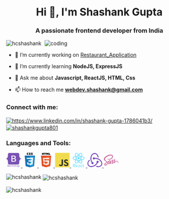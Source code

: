 <h1 align="center">Hi 👋, I'm Shashank Gupta</h1>
<h3 align="center">A passionate frontend developer from India</h3>
<img align = "right" alt= "coding" width = "400" src = "https://miro.medium.com/max/1360/1*zVnWJtyGOX_kUIDm6ccCfQ.gif">

<p align="left"> <img src="https://komarev.com/ghpvc/?username=hcshashank&label=Profile%20views&color=0e75b6&style=flat" alt="hcshashank" /> </p>

- 🔭 I’m currently working on [Restaurant_Application](https://github.com/hcshashank/gerich-resaurant-app)

- 🌱 I’m currently learning **NodeJS, ExpressJS**

- 💬 Ask me about **Javascript, ReactJS, HTML, Css**

- 📫 How to reach me **webdev.shashank@gmail.com**

<h3 align="left">Connect with me:</h3>
<p align="left">
<a href="https://linkedin.com/in/https://www.linkedin.com/in/shashank-gupta-1786041b3/" target="blank"><img align="center" src="https://raw.githubusercontent.com/rahuldkjain/github-profile-readme-generator/master/src/images/icons/Social/linked-in-alt.svg" alt="https://www.linkedin.com/in/shashank-gupta-1786041b3/" height="30" width="40" /></a>
<a href="https://www.hackerrank.com/shashankgupta801" target="blank"><img align="center" src="https://raw.githubusercontent.com/rahuldkjain/github-profile-readme-generator/master/src/images/icons/Social/hackerrank.svg" alt="shashankgupta801" height="30" width="40" /></a>
</p>

<h3 align="left">Languages and Tools:</h3>
<p align="left"> <a href="https://getbootstrap.com" target="_blank" rel="noreferrer"> <img src="https://raw.githubusercontent.com/devicons/devicon/master/icons/bootstrap/bootstrap-plain-wordmark.svg" alt="bootstrap" width="40" height="40"/> </a> <a href="https://www.w3schools.com/css/" target="_blank" rel="noreferrer"> <img src="https://raw.githubusercontent.com/devicons/devicon/master/icons/css3/css3-original-wordmark.svg" alt="css3" width="40" height="40"/> </a> <a href="https://www.w3.org/html/" target="_blank" rel="noreferrer"> <img src="https://raw.githubusercontent.com/devicons/devicon/master/icons/html5/html5-original-wordmark.svg" alt="html5" width="40" height="40"/> </a> <a href="https://developer.mozilla.org/en-US/docs/Web/JavaScript" target="_blank" rel="noreferrer"> <img src="https://raw.githubusercontent.com/devicons/devicon/master/icons/javascript/javascript-original.svg" alt="javascript" width="40" height="40"/> </a> <a href="https://reactjs.org/" target="_blank" rel="noreferrer"> <img src="https://raw.githubusercontent.com/devicons/devicon/master/icons/react/react-original-wordmark.svg" alt="react" width="40" height="40"/> </a> <a href="https://redux.js.org" target="_blank" rel="noreferrer"> <img src="https://raw.githubusercontent.com/devicons/devicon/master/icons/redux/redux-original.svg" alt="redux" width="40" height="40"/> </a> <a href="https://sass-lang.com" target="_blank" rel="noreferrer"> <img src="https://raw.githubusercontent.com/devicons/devicon/master/icons/sass/sass-original.svg" alt="sass" width="40" height="40"/> </a> </p>

<p><img align="left" src="https://github-readme-stats.vercel.app/api/top-langs?username=hcshashank&show_icons=true&locale=en&layout=compact" alt="hcshashank" /></p>

<p>&nbsp;<img align="center" src="https://github-readme-stats.vercel.app/api?username=hcshashank&show_icons=true&locale=en" alt="hcshashank" /></p>

<p><img align="center" src="https://github-readme-streak-stats.herokuapp.com/?user=hcshashank&" alt="hcshashank" /></p>
